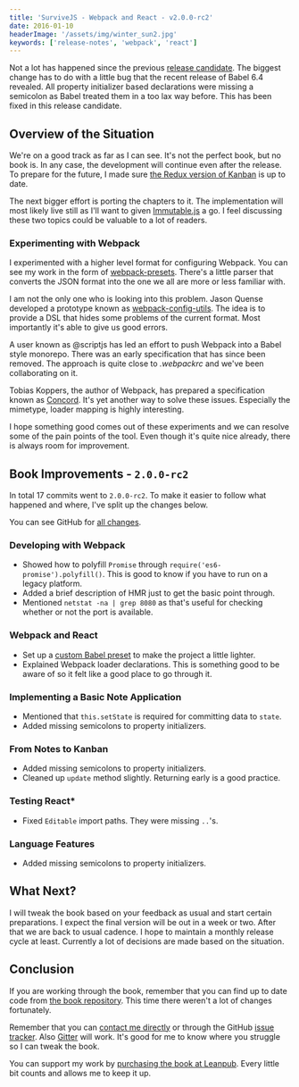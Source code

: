 ```yaml
---
title: 'SurviveJS - Webpack and React - v2.0.0-rc2'
date: 2016-01-10
headerImage: '/assets/img/winter_sun2.jpg'
keywords: ['release-notes', 'webpack', 'react']
---
```


Not a lot has happened since the previous [release candidate](../../blog/survivejs200-rc1). The biggest change has to do with a little bug that the recent release of Babel 6.4 revealed. All property initializer based declarations were missing a semicolon as Babel treated them in a too lax way before. This has been fixed in this release candidate.

## Overview of the Situation

We're on a good track as far as I can see. It's not the perfect book, but no book is. In any case, the development will continue even after the release. To prepare for the future, I made sure [the Redux version of Kanban](https://github.com/survivejs/redux-demo) is up to date.

The next bigger effort is porting the chapters to it. The implementation will most likely live still as I'll want to given [Immutable.js](https://facebook.github.io/immutable-js/) a go. I feel discussing these two topics could be valuable to a lot of readers.

### Experimenting with Webpack

I experimented with a higher level format for configuring Webpack. You can see my work in the form of [webpack-presets](https://www.npmjs.com/package/webpack-presets). There's a little parser that converts the JSON format into the one we all are more or less familiar with.

I am not the only one who is looking into this problem. Jason Quense developed a prototype known as [webpack-config-utils](https://github.com/jquense/webpack-config-utils). The idea is to provide a DSL that hides some problems of the current format. Most importantly it's able to give us good errors.

A user known as @scriptjs has led an effort to push Webpack into a Babel style monorepo. There was an early specification that has since been removed. The approach is quite close to *.webpackrc* and we've been collaborating on it.

Tobias Koppers, the author of Webpack, has prepared a specification known as [Concord](https://github.com/webpack/concord). It's yet another way to solve these issues. Especially the mimetype, loader mapping is highly interesting.

I hope something good comes out of these experiments and we can resolve some of the pain points of the tool. Even though it's quite nice already, there is always room for improvement.

## Book Improvements - `2.0.0-rc2`

In total 17 commits went to `2.0.0-rc2`. To make it easier to follow what happened and where, I've split up the changes below.

You can see GitHub for [all changes](https://github.com/survivejs/webpack_react/compare/v2.0.0-rc1...v2.0.0-rc2).

### Developing with Webpack

* Showed how to polyfill `Promise` through `require('es6-promise').polyfill()`. This is good to know if you have to run on a legacy platform.
* Added a brief description of HMR just to get the basic point through.
* Mentioned `netstat -na | grep 8080` as that's useful for checking whether or not the port is available.

### Webpack and React

* Set up a [custom Babel preset](https://github.com/survivejs/babel-preset-survivejs-kanban) to make the project a little lighter.
* Explained Webpack loader declarations. This is something good to be aware of so it felt like a good place to go through it.

### Implementing a Basic Note Application

* Mentioned that `this.setState` is required for committing data to `state`.
* Added missing semicolons to property initializers.

### From Notes to Kanban

* Added missing semicolons to property initializers.
* Cleaned up `update` method slightly. Returning early is a good practice.

### Testing React*

* Fixed `Editable` import paths. They were missing `..`'s.

### Language Features

* Added missing semicolons to property initializers.

## What Next?

I will tweak the book based on your feedback as usual and start certain preparations. I expect the final version will be out in a week or two. After that we are back to usual cadence. I hope to maintain a monthly release cycle at least. Currently a lot of decisions are made based on the situation.

## Conclusion

If you are working through the book, remember that you can find up to date code from [the book repository](https://github.com/survivejs/webpack_react). This time there weren't a lot of changes fortunately.

Remember that you can [contact me directly](mailto:info@survivejs.com) or through the GitHub [issue tracker](https://github.com/survivejs/webpack_react/issues). Also [Gitter](https://gitter.im/survivejs/webpack_react) will work. It's good for me to know where you struggle so I can tweak the book.

You can support my work by [purchasing the book at Leanpub](https://leanpub.com/survivejs_webpack_react). Every little bit counts and allows me to keep it up.
